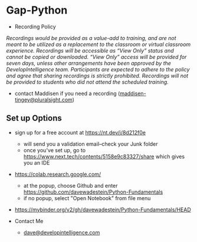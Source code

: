 # Gap-Python

* Recording Policy

_Recordings would be provided as a value-add to training, and are not meant to be utilized as a replacement to the classroom or virtual classroom experience. Recordings will be accessible as “View Only” status and cannot be copied or downloaded. “View Only” access will be provided for seven days, unless other arrangements have been approved by the DevelopIntelligence team. Participants are expected to adhere to the policy and agree that sharing recordings is strictly prohibited. Recordings will not be provided to students who did not attend the scheduled training._

* contact Maddisen if you need a recording (maddisen-tingey@pluralsight.com)


## Set up Options
* sign up for a free account at https://nt.dev/j/8d212f0e
  * will send you a validation email–check your Junk folder
  * once you've set up, go to https://www.next.tech/contents/5158e9c83327/share which gives you an IDE
* https://colab.research.google.com/
  * at the popup, choose Github and enter https://github.com/davewadestein/Python-Fundamentals
  * if no popup, select "Open Notebook" from file menu
* https://mybinder.org/v2/gh/davewadestein/Python-Fundamentals/HEAD

* Contact Me
   * dave@developintelligence.com
